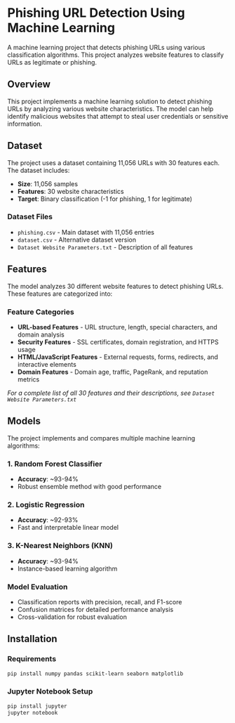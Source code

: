 # Phishing URL Detection Using Machine Learning

A machine learning project that detects phishing URLs using various classification algorithms. This project analyzes website features to classify URLs as legitimate or phishing.

## Overview

This project implements a machine learning solution to detect phishing URLs by analyzing various website characteristics. The model can help identify malicious websites that attempt to steal user credentials or sensitive information.

## Dataset

The project uses a dataset containing 11,056 URLs with 30 features each. The dataset includes:

- **Size**: 11,056 samples
- **Features**: 30 website characteristics
- **Target**: Binary classification (-1 for phishing, 1 for legitimate)

### Dataset Files
- `phishing.csv` - Main dataset with 11,056 entries
- `dataset.csv` - Alternative dataset version
- `Dataset Website Parameters.txt` - Description of all features

## Features

The model analyzes 30 different website features to detect phishing URLs. These features are categorized into:

### Feature Categories
- **URL-based Features** - URL structure, length, special characters, and domain analysis
- **Security Features** - SSL certificates, domain registration, and HTTPS usage  
- **HTML/JavaScript Features** - External requests, forms, redirects, and interactive elements
- **Domain Features** - Domain age, traffic, PageRank, and reputation metrics

*For a complete list of all 30 features and their descriptions, see `Dataset Website Parameters.txt`*

## Models

The project implements and compares multiple machine learning algorithms:

### 1. Random Forest Classifier
- **Accuracy**: ~93-94%
- Robust ensemble method with good performance

### 2. Logistic Regression
- **Accuracy**: ~92-93%
- Fast and interpretable linear model

### 3. K-Nearest Neighbors (KNN)
- **Accuracy**: ~93-94%
- Instance-based learning algorithm

### Model Evaluation
- Classification reports with precision, recall, and F1-score
- Confusion matrices for detailed performance analysis
- Cross-validation for robust evaluation

## Installation

### Requirements
```bash
pip install numpy pandas scikit-learn seaborn matplotlib
```

### Jupyter Notebook Setup
```bash
pip install jupyter
jupyter notebook
```


